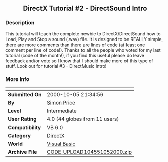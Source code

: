 ﻿<div align="center">

## DirectX Tutorial \#2 \- DirectSound Intro


</div>

### Description

This tutorial will teach the complete newbie to DirectX/DirectSound how to Load, Play and Stop a sound (.wav) file. It is designed to be REALLY simple, there are more comments than there are lines of code (at least one comment per line of code!). Thanks to all the people who voted for my last tutorial (code of the month!), if you find this useful please do leave feedback and/or vote so I know that I should make more of this type of stuff. Look out for tutorial #3 - DirectMusic Intro!
 
### More Info
 


<span>             |<span>
---                |---
**Submitted On**   |2000-10-05 21:34:56
**By**             |[Simon Price](https://github.com/Planet-Source-Code/PSCIndex/blob/master/ByAuthor/simon-price.md)
**Level**          |Intermediate
**User Rating**    |4.0 (44 globes from 11 users)
**Compatibility**  |VB 6\.0
**Category**       |[DirectX](https://github.com/Planet-Source-Code/PSCIndex/blob/master/ByCategory/directx__1-44.md)
**World**          |[Visual Basic](https://github.com/Planet-Source-Code/PSCIndex/blob/master/ByWorld/visual-basic.md)
**Archive File**   |[CODE\_UPLOAD104551052000\.zip](https://github.com/Planet-Source-Code/simon-price-directx-tutorial-2-directsound-intro__1-11916/archive/master.zip)








